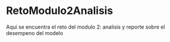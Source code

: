 # RetoModulo2Analisis
Aqui se encuentra el reto del modulo 2: analisis y reporte sobre el desempeno del modelo
